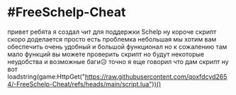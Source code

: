 # #FreeSchelp-Cheat
привет ребята я создал чит для поддержки Schelp ну короче скрипт скоро доделается просто есть проблемка небольшая мы хотим вам обеспечить очень удобный и большой функционал но к сожалению там мало функций вы можете проверить скрипт но будут некоторые неудобства и возможные баги😥
точно я еще говорил что дам скрипт ну вот loadstring(game:HttpGet("https://raw.githubusercontent.com/qoxfdcyd2654/-FreeSchelp-Cheat/refs/heads/main/script.lua"))()
